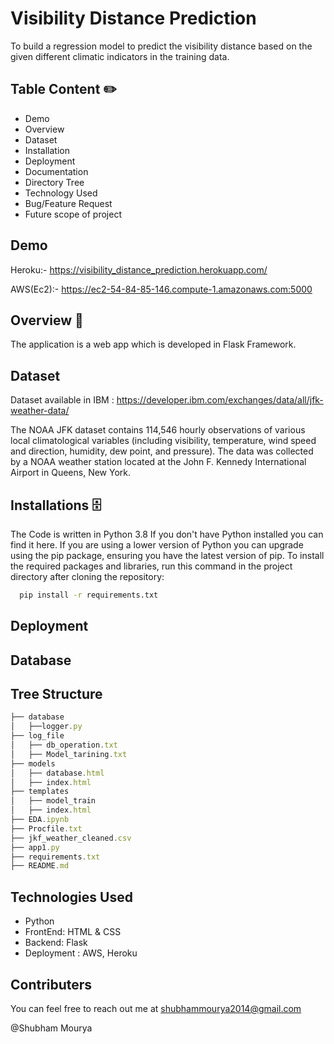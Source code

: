 
# Visibility Distance Prediction

To build a regression model to predict the visibility distance based on the given different climatic indicators in the training data. 

## Table Content ✏️
* Demo
* Overview
* Dataset
* Installation
* Deployment
* Documentation
* Directory Tree
* Technology Used
* Bug/Feature Request
* Future scope of project
## Demo
Heroku:- https://visibility_distance_prediction.herokuapp.com/

AWS(Ec2):- https://ec2-54-84-85-146.compute-1.amazonaws.com:5000 


## Overview  📜
The application is a web app which is developed in Flask Framework.
## Dataset  
Dataset available in IBM : https://developer.ibm.com/exchanges/data/all/jfk-weather-data/

The NOAA JFK dataset contains 114,546 hourly observations of various local climatological variables (including visibility, temperature, wind speed and direction, humidity, dew point, and pressure). The data was collected by a NOAA weather station located at the John F. Kennedy International Airport in Queens, New York.
## Installations  🗄️
The Code is written in Python 3.8 If you don't have Python installed you can find it here. If you are using a lower version of Python you can upgrade using the pip package, ensuring you have the latest version of pip. To install the required packages and libraries, run this command in the project directory after cloning the repository:
```bash
  pip install -r requirements.txt
```
## Deployment

## Database 

## Tree Structure
```javascript
├── database
│   ├──logger.py
├── log_file
│   ├── db_operation.txt
│   ├── Model_tarining.txt
├── models
│   ├── database.html
│   ├── index.html
├── templates
│   ├── model_train
│   ├── index.html
├── EDA.ipynb
├── Procfile.txt
├── jkf_weather_cleaned.csv
├── app1.py
├── requirements.txt
├── README.md

```


## Technologies Used

* Python
* FrontEnd: HTML & CSS
* Backend: Flask 
* Deployment : AWS, Heroku

## Contributers
You can feel free to reach out me at shubhammourya2014@gmail.com

@Shubham Mourya